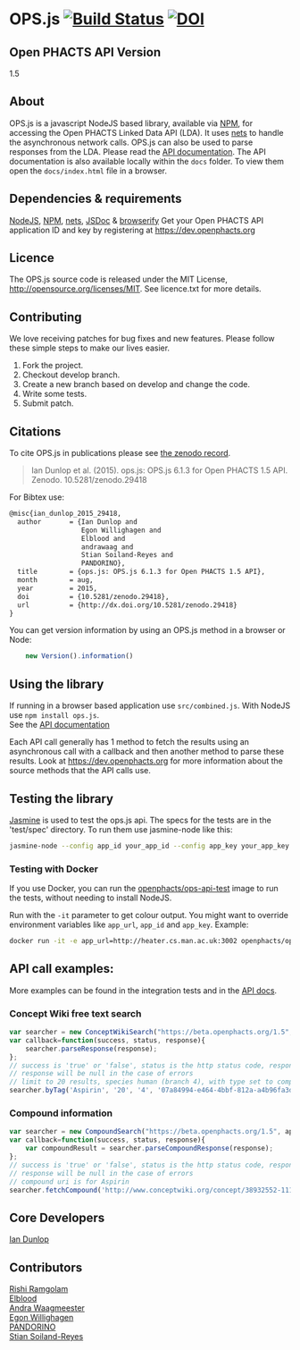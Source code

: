 # OPS.js [![Build Status](https://travis-ci.org/openphacts/ops.js.svg?branch=develop)](https://travis-ci.org/openphacts/ops.js) [![DOI](https://zenodo.org/badge/doi/10.5281/zenodo.21396.svg)](http://dx.doi.org/10.5281/zenodo.29418)

## Open PHACTS API Version

1.5

## About
OPS.js is a javascript NodeJS based library, available via [NPM](https://www.npmjs.com/package/ops.js "OPs.js on Node Package Manager"), for accessing the Open PHACTS Linked Data API (LDA). It uses [nets](https://www.npmjs.com/package/nets) to handle the asynchronous network calls. OPS.js can also be used to parse responses from the LDA.
Please read the [API documentation](http://openphacts.github.io/ops.js "OPS.js API documentation"). The API documentation is also available locally within the `docs` folder. To view them open the `docs/index.html` file in a browser.
 
## Dependencies & requirements
[NodeJS](https://nodejs.org/), [NPM](https://www.npmjs.com/), [nets](https://www.npmjs.com/package/nets), [JSDoc](https://www.npmjs.com/package/jsdoc) & [browserify](https://www.npmjs.com/package/browserify)
Get your Open PHACTS API application ID and key by registering at https://dev.openphacts.org

## Licence
The OPS.js source code is released under the MIT License, http://opensource.org/licenses/MIT. See licence.txt for more details.

## Contributing  
We love receiving patches for bug fixes and new features. Please follow these simple steps to make our lives easier.

1. Fork the project.
2. Checkout develop branch.
3. Create a new branch based on develop and change the code.
4. Write some tests.
5. Submit patch.

## Citations  
To cite OPS.js in publications please see [the zenodo record](https://zenodo.org/record/29418#.VdxqH_lVhBc "OPS.js zenodo record").

>Ian Dunlop et al. (2015). ops.js: OPS.js 6.1.3 for Open PHACTS 1.5 API. Zenodo. 10.5281/zenodo.29418

For Bibtex use:

```latex
@misc{ian_dunlop_2015_29418,
  author       = {Ian Dunlop and
                  Egon Willighagen and
                  Elblood and
                  andrawaag and
                  Stian Soiland-Reyes and
                  PANDORINO},
  title        = {ops.js: OPS.js 6.1.3 for Open PHACTS 1.5 API},
  month        = aug,
  year         = 2015,
  doi          = {10.5281/zenodo.29418},  
  url          = {http://dx.doi.org/10.5281/zenodo.29418}
}
``` 

You can get version information by using an OPS.js method in a browser or Node:

```javascript
    new Version().information()
```

## Using the library
If running in a browser based application use `src/combined.js`. With NodeJS use `npm install ops.js`.  
See the [API documentation](http://openphacts.github.io/ops.js "OPS.js API documentation")  

Each API call generally has 1 method to fetch the results using an asynchronous call with a callback and then another method to parse these results.
Look at https://dev.openphacts.org for more information about the source methods that the API calls use.

## Testing the library

[Jasmine](http://pivotal.github.io/jasmine/ "Jasmine javascript testing framework") is used to test the ops.js api. The specs for the tests are in the 'test/spec' directory. To run them use jasmine-node like this:

```bash
jasmine-node --config app_id your_app_id --config app_key your_app_key --config app_url https://beta.openphacts.org/1.5 test/spec/integration/
```

### Testing with Docker

If you use Docker, you can run the [openphacts/ops-api-test](https://hub.docker.com/r/openphacts/ops-api-test/) image
to run the tests, without needing to install NodeJS. 

Run with the `-it` parameter to get colour output. 
You might want to override environment variables like `app_url`, `app_id` and `app_key`.
Example:

```bash
docker run -it -e app_url=http://heater.cs.man.ac.uk:3002 openphacts/ops-api-test
```


## API call examples:

More examples can be found in the integration tests and in the [API docs](http://openphacts.github.io/ops.js "OPS.js API documentation").

### Concept Wiki free text search

```javascript
var searcher = new ConceptWikiSearch("https://beta.openphacts.org/1.5", appID, appKey);  
var callback=function(success, status, response){  
    searcher.parseResponse(response);
};  
// success is 'true' or 'false', status is the http status code, response is the raw result which the parser function accepts  
// response will be null in the case of errors  
// limit to 20 results, species human (branch 4), with type set to compounds (uuid 07a800....)  
searcher.byTag('Aspirin', '20', '4', '07a84994-e464-4bbf-812a-a4b96fa3d197', callback);
```

### Compound information

```javascript
var searcher = new CompoundSearch("https://beta.openphacts.org/1.5", appID, appKey);  
var callback=function(success, status, response){  
    var compoundResult = searcher.parseCompoundResponse(response);  
};  
// success is 'true' or 'false', status is the http status code, response is the raw result which the parser function accepts  
// response will be null in the case of errors  
// compound uri is for Aspirin  
searcher.fetchCompound('http://www.conceptwiki.org/concept/38932552-111f-4a4e-a46a-4ed1d7bdf9d5', null, callback);
```

## Core Developers
[Ian Dunlop](https://github.com/ianwdunlop "Ian Dunlop - original developer")

## Contributors
[Rishi Ramgolam](https://github.com/rishiramgolam "rishiramgolam")  
[Elblood](https://github.com/Elblood "Elblood")  
[Andra Waagmeester](https://github.com/andrawaag "andraawag")  
[Egon Willighagen](https://github.com/egonw "egonw")  
[PANDORINO](https://github.com/PANDORINO "PANDORINO")  
[Stian Soiland-Reyes](https://github.com/stain "stain")
